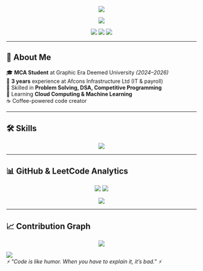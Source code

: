 <!-- Animated Gradient Banner -->
<p align="center">
  <img src="https://capsule-render.vercel.app/api?type=waving&color=0:36BCF7,100:6C63FF&height=200&section=header&text=Hey%20there!%20I'm%20Sumit%20Singh&fontSize=40&fontColor=ffffff&animation=fadeIn&fontAlignY=35" />
</p>

<!-- Typing Effect -->
<p align="center">
  <img src="https://readme-typing-svg.herokuapp.com?size=22&color=36BCF7&center=true&vCenter=true&width=800&lines=MCA+Student;Problem+Solver;Cloud+and+Machine+Learning+Enthusiast;Passionate+About+DSA+and+Competitive+Programming;Always+Learning+Something+New" />
</p>

<!-- Social Links -->
<p align="center">
  <a href="mailto:negisumit308@gmail.com"><img src="https://img.shields.io/badge/Email-D14836?style=for-the-badge&logo=gmail&logoColor=white" /></a>
  <a href="https://linkedin.com/in/sumitnegi"><img src="https://img.shields.io/badge/LinkedIn-0077b5?style=for-the-badge&logo=linkedin&logoColor=white" /></a>
  <a href="https://github.com/sumitnegii"><img src="https://img.shields.io/badge/GitHub-000000?style=for-the-badge&logo=github&logoColor=white" /></a>
</p>

---

## 🚀 About Me
🎓 **MCA Student** at Graphic Era Deemed University *(2024–2026)*  
💼 **3 years** experience at Afcons Infrastructure Ltd (IT & payroll)  
🧠 Skilled in **Problem Solving, DSA, Competitive Programming**  
🌱 Learning **Cloud Computing & Machine Learning**  
☕ Coffee-powered code creator  

---

## 🛠 Skills
<p align="center">
  <img src="https://skillicons.dev/icons?i=cpp,python,java,mysql,firebase,aws,gcp,docker,git" />
</p>

---

## 📊 GitHub & LeetCode Analytics
<p align="center">
  <img src="https://github-readme-stats.vercel.app/api?username=sumitnegii&show_icons=true&theme=react" />
  <img src="https://github-readme-streak-stats.herokuapp.com/?user=sumitnegii&theme=react" />
</p>

<p align="center">
  <img src="https://leetcard.jacoblin.cool/sumit_negi02?theme=light&font=Roboto&ext=contest" />
</p>

---

## 📈 Contribution Graph
<p align="center">
  <img src="https://github-readme-activity-graph.vercel.app/graph?username=sumitnegii&theme=react-dark&bg_color=20232a&hide_border=true" />
</p>

<!-- Footer Wave -->
<p align="center">
 
  <img src="https://capsule-render.vercel.app/api?type=waving&color=0:36BCF7,100:6C63FF&height=150&section=footer" /> <br>
  <i>                          ⚡ "Code is like humor. When you have to explain it, it’s bad." ⚡</i>
</p>
